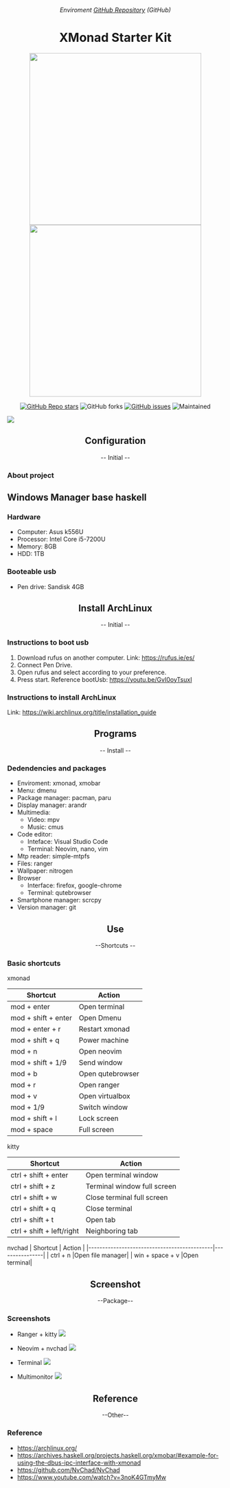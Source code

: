 <div align="center">
<p><em>Enviroment <a href="https://github.com/LimbergVillcaCoraite/DtosArchLinux" align="center">GitHub Repository</a> (GitHub)</em></p>

<h1 align="center">XMonad Starter Kit</h1>

<p align="center">
    <img src="screen/maim-eDP1-20230713-155834.png" align="center" width="400">
    <img src="screen/maim-eDP1-20230713-155919.png" align="center" width="400"> 
</p>


<a href="https://github.com/NeshHari/XMonad/stargazers">![GitHub Repo stars](https://img.shields.io/github/stars/NeshHari/XMonad?color=f2cdcd&label=STARS%20&logo=github&logoColor=f2cdcd&style=for-the-badge)</a>
<img alt="GitHub forks" src="https://img.shields.io/github/forks/NeshHari/XMonad?color=a6e3a1&logo=Git&logoColor=a6e3a1&style=for-the-badge">
<a href="https://github.com/NeshHari/XMonad/issues">![GitHub issues](https://img.shields.io/github/issues/NeshHari/XMonad?color=b4befe&label=ISSUES&logo=GitBook&logoColor=b4befe&style=for-the-badge)<a>
<img alt="Maintained" src="https://img.shields.io/badge/MAINTAINED-DUH!-purple?color=cba6f7&logo=Git&logoColor=cba6f7&style=for-the-badge">

</div>

![](https://github.com/LimbergVillcaCoraite/DtosArchLinux/blob/main/screen/maim-eDP1-20230713-155834.png)

<h2 align="center">Configuration</h2>
<p align="center"> -- Initial --</p>

### About project
Windows Manager base haskell
---

### Hardware
- Computer: Asus k556U
- Processor: Intel Core i5-7200U
- Memory: 8GB
- HDD: 1TB

### Booteable usb
- Pen drive: Sandisk 4GB

<h2 align="center">Install ArchLinux</h2>
<p align="center"> -- Initial --</p>

### Instructions to boot usb
1. Download rufus on another computer.
    Link: https://rufus.ie/es/
2. Connect Pen Drive.
3. Open rufus and select according to your preference.
4. Press start.
    Reference bootUsb: https://youtu.be/GvI0oyTsuxI

### Instructions to install ArchLinux
Link: https://wiki.archlinux.org/title/installation_guide

<h2 align="center">Programs</h2>
<p align="center"> -- Install --</p>

### Dedendencies and packages
- Enviroment: xmonad, xmobar
- Menu: dmenu
- Package manager: pacman, paru
- Display manager: arandr
- Multimedia:
    * Video: mpv
    * Music: cmus
- Code editor:
    - Inteface: Visual Studio Code
    - Terminal: Neovim, nano, vim
- Mtp reader: simple-mtpfs
- Files: ranger
- Wallpaper: nitrogen
- Browser
    - Interface: firefox, google-chrome
    - Terminal: qutebrowser
- Smartphone manager: scrcpy
- Version manager: git

<h2 align="center">Use</h2>
<p align="center"> --Shortcuts --</p>

### Basic shortcuts
xmonad

| Shortcut                                    | Action         |
|---------------------------------------------|----------------|
| mod + enter                                 |  Open terminal |
| mod + shift + enter                         |  Open Dmenu    |
| mod + enter + r                             | Restart xmonad |
| mod + shift + q                             | Power machine  |
| mod + n                                     |  Open neovim   |
| mod + shift + 1/9                           |  Send window   |
| mod + b                                     |Open qutebrowser|
| mod + r                                     |  Open ranger   |
| mod + v                                     | Open virtualbox|
| mod + 1/9                                   |  Switch window |
| mod + shift + l                             |  Lock screen   |
| mod + space                                 |  Full screen   |


kitty

| Shortcut                                    | Action         |
|---------------------------------------------|----------------|
| ctrl + shift + enter                        |Open terminal window|
| ctrl + shift + z                            |Terminal window full screen|
| ctrl + shift + w                        |Close terminal full screen|
| ctrl + shift + q                            |Close terminal|
| ctrl + shift + t                        |Open tab|
| ctrl + shift + left/right                            |Neighboring tab|


nvchad
| Shortcut                                    | Action         |
|---------------------------------------------|----------------|
| ctrl + n                        |Open file manager|
| win + space + v                            |Open terminal|


<h2 align="center">Screenshot</h2>
<p align="center"> --Package--</p>

### Screenshots
- Ranger + kitty
![](https://github.com/LimbergVillcaCoraite/DtosArchLinux/blob/main/screen/maim-eDP1-20230713-155919.png)

- Neovim + nvchad
![](https://github.com/LimbergVillcaCoraite/DtosArchLinux/blob/main/screen/maim-eDP1-20230713-155947.png)

- Terminal
![](https://github.com/LimbergVillcaCoraite/DtosArchLinux/blob/main/screen/maim-eDP1-20230713-160003.png)

- Multimonitor
![](https://github.com/LimbergVillcaCoraite/DtosArchLinux/blob/main/screen/maim-full-20230713-155931.png)


<h2 align="center">Reference</h2>
<p align="center"> --Other--</p>

### Reference
* https://archlinux.org/
* https://archives.haskell.org/projects.haskell.org/xmobar/#example-for-using-the-dbus-ipc-interface-with-xmonad
* https://github.com/NvChad/NvChad
* https://www.youtube.com/watch?v=3noK4GTmyMw
